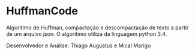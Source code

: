 HuffmanCode
===========

Algoritimo de Huffman, compactação e descompactação de texto a partir de um arquivo json.
O algoritimo utiliza da linguagem python 3.4.

Desenvolvedor e Análise: Thiago Augustus e Mical Marigo

